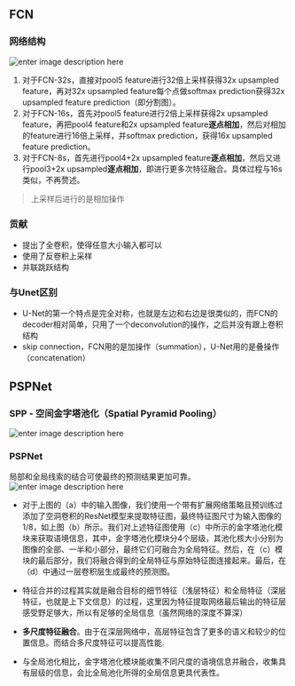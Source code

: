 
## FCN  
### 网络结构     

![enter image description here](https://lh3.googleusercontent.com/6VjKgbGTSea806JCBY-IfqOaSdCxzdmtBU9Cpf0rGIhfm_cotyLFcKaXdmKAv4CjP-b7cHhZyIu4)    
1.  对于FCN-32s，直接对pool5 feature进行32倍上采样获得32x upsampled feature，再对32x upsampled feature每个点做softmax prediction获得32x upsampled feature prediction（即分割图）。
2.  对于FCN-16s，首先对pool5 feature进行2倍上采样获得2x upsampled feature，再把pool4 feature和2x upsampled feature**逐点相加**，然后对相加的feature进行16倍上采样，并softmax prediction，获得16x upsampled feature prediction。
3.  对于FCN-8s，首先进行pool4+2x upsampled feature**逐点相加**，然后又进行pool3+2x upsampled**逐点相加**，即进行更多次特征融合。具体过程与16s类似，不再赘述。   
> 上采样后进行的是相加操作
### 贡献  
- 提出了全卷积，使得任意大小输入都可以   
- 使用了反卷积上采样
- 并联跳跃结构  
### 与Unet区别   
- U-Net的第一个特点是完全对称，也就是左边和右边是很类似的，而FCN的decoder相对简单，只用了一个deconvolution的操作，之后并没有跟上卷积结构   
- skip connection，FCN用的是加操作（summation），U-Net用的是叠操作（concatenation）


## PSPNet   
### SPP - **空间金字塔池化（Spatial Pyramid Pooling）**    

![enter image description here](https://lh3.googleusercontent.com/tI_Y8__AYZB7r_1g1nstk0WIlctLNjJAQrdQtYnRdOtkUwKGk5hgwE5EHY02D4aQyyQc4fx7zHoK)    

### PSPNet   
局部和全局线索的结合可使最终的预测结果更加可靠。
![enter image description here](https://lh3.googleusercontent.com/CPrCc6RtUvj6JO7TtP8-_-RBiQeZd2Y_y-iIqwmunw2WqLVXZy7VvLzH-O-j8qw_xfR1gSjElXDw)   

   - 对于上图的（a）中的输入图像，我们使用一个带有扩展网络策略且预训练过添加了空洞卷积的ResNet模型来提取特征图，最终特征图尺寸为输入图像的1/8，如上图（b）所示。我们对上述特征图使用（c）中所示的金字塔池化模块来获取语境信息，其中，金字塔池化模块分4个层级，其池化核大小分别为图像的全部、一半和小部分，最终它们可融合为全局特征。然后，在（c）模块的最后部分，我们将融合得到的全局特征与原始特征图连接起来。最后，在（d）中通过一层卷积层生成最终的预测图。

- 特征合并的过程其实就是融合目标的细节特征（浅层特征）和全局特征（深层特征，也就是上下文信息）的过程，这里因为特征提取网络最后输出的特征层感受野足够大，所以有足够的全局信息（虽然网络的深度不算深）

- **多尺度特征融合**。由于在深层网络中，高层特征包含了更多的语义和较少的位置信息。而结合多尺度特征可以提高性能.   
- 与全局池化相比，金字塔池化模块能收集不同尺度的语境信息并融合，收集具有层级的信息，会比全局池化所得的全局信息更具代表性。

<!--stackedit_data:
eyJoaXN0b3J5IjpbMTUyODY0MTE4MywtMTU3MDcxNDM2NiwtMT
M1MTk0OTQ4MSwtMTA0NTQyNDQ5MCwtMjI1MjAwMjg2LDE4MTQw
MDEyMjgsMTM3OTk2NTYwMyw4MTgxMjMyODddfQ==
-->